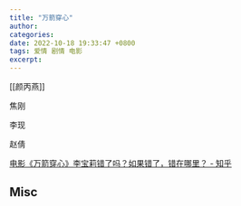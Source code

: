 ```yaml
---
title: "万箭穿心"
author: 
categories: 
date: 2022-10-18 19:33:47 +0800
tags: 爱情 剧情 电影
excerpt: 
---
```



[[颜丙燕]]

焦刚

李现

赵倩


[电影《万箭穿心》李宝莉错了吗？如果错了，错在哪里？ - 知乎](https://www.zhihu.com/question/25433201/answer/2718448926)






## Misc


